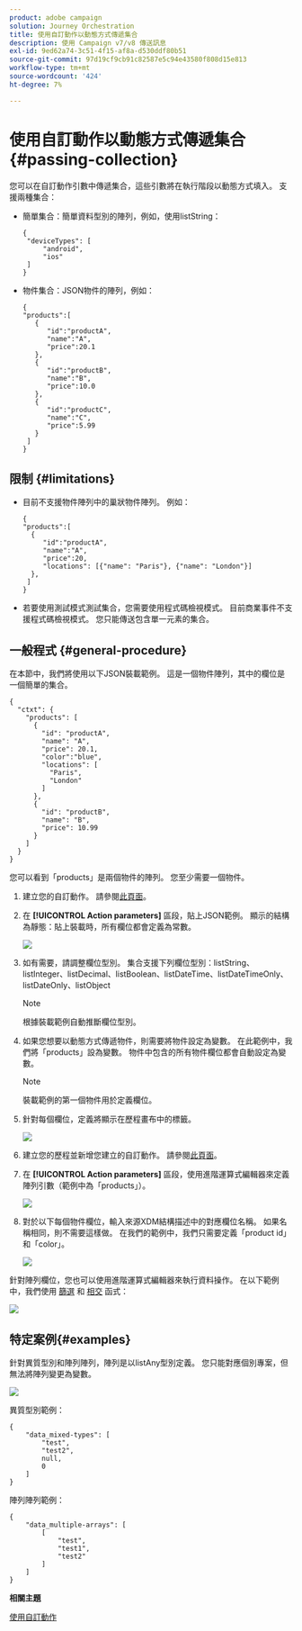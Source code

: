 ```yaml
---
product: adobe campaign
solution: Journey Orchestration
title: 使用自訂動作以動態方式傳遞集合
description: 使用 Campaign v7/v8 傳送訊息
exl-id: 9ed62a74-3c51-4f15-af8a-d530ddf80b51
source-git-commit: 97d19cf9cb91c82587e5c94e43580f808d15e813
workflow-type: tm+mt
source-wordcount: '424'
ht-degree: 7%

---
```


# 使用自訂動作以動態方式傳遞集合{#passing-collection}

您可以在自訂動作引數中傳遞集合，這些引數將在執行階段以動態方式填入。 支援兩種集合：

* 簡單集合：簡單資料型別的陣列，例如，使用listString：

  ```
  {
   "deviceTypes": [
       "android",
       "ios"
   ]
  }
  ```

* 物件集合：JSON物件的陣列，例如：

  ```
  {
  "products":[
     {
        "id":"productA",
        "name":"A",
        "price":20.1
     },
     {
        "id":"productB",
        "name":"B",
        "price":10.0
     },
     {
        "id":"productC",
        "name":"C",
        "price":5.99
     }
   ]
  }
  ```

## 限制 {#limitations}

* 目前不支援物件陣列中的巢狀物件陣列。 例如：

  ```
  {
  "products":[
    {
       "id":"productA",
       "name":"A",
       "price":20,
       "locations": [{"name": "Paris"}, {"name": "London"}]
    },
   ]
  }
  ```

* 若要使用測試模式測試集合，您需要使用程式碼檢視模式。 目前商業事件不支援程式碼檢視模式。 您只能傳送包含單一元素的集合。

## 一般程式 {#general-procedure}

在本節中，我們將使用以下JSON裝載範例。 這是一個物件陣列，其中的欄位是一個簡單的集合。

```
{
  "ctxt": {
    "products": [
      {
        "id": "productA",
        "name": "A",
        "price": 20.1,
        "color":"blue",
        "locations": [
          "Paris",
          "London"
        ]
      },
      {
        "id": "productB",
        "name": "B",
        "price": 10.99
      }
    ]
  }
}
```

您可以看到「products」是兩個物件的陣列。 您至少需要一個物件。

1. 建立您的自訂動作。 請參閱[此頁面](../action/about-custom-action-configuration.md)。

1. 在 **[!UICONTROL Action parameters]** 區段，貼上JSON範例。 顯示的結構為靜態：貼上裝載時，所有欄位都會定義為常數。

   ![](../assets/uc-collection-1.png)

1. 如有需要，請調整欄位型別。 集合支援下列欄位型別：listString、listInteger、listDecimal、listBoolean、listDateTime、listDateTimeOnly、listDateOnly、listObject

   >[!NOTE]
   >
   >根據裝載範例自動推斷欄位型別。

1. 如果您想要以動態方式傳遞物件，則需要將物件設定為變數。 在此範例中，我們將「products」設為變數。 物件中包含的所有物件欄位都會自動設定為變數。

   >[!NOTE]
   >
   >裝載範例的第一個物件用於定義欄位。

1. 針對每個欄位，定義將顯示在歷程畫布中的標籤。

   ![](../assets/uc-collection-2.png)

1. 建立您的歷程並新增您建立的自訂動作。 請參閱[此頁面](../building-journeys/using-custom-actions.md)。

1. 在 **[!UICONTROL Action parameters]** 區段，使用進階運算式編輯器來定義陣列引數（範例中為「products」）。

   ![](../assets/uc-collection-3.png)

1. 對於以下每個物件欄位，輸入來源XDM結構描述中的對應欄位名稱。 如果名稱相同，則不需要這樣做。 在我們的範例中，我們只需要定義「product id」和「color」。

   ![](../assets/uc-collection-4.png)

針對陣列欄位，您也可以使用進階運算式編輯器來執行資料操作。 在以下範例中，我們使用 [篩選](../functions/functionfilter.md) 和 [相交](../functions/functionintersect.md) 函式：

![](../assets/uc-collection-5.png)

## 特定案例{#examples}

針對異質型別和陣列陣列，陣列是以listAny型別定義。 您只能對應個別專案，但無法將陣列變更為變數。

![](../assets/uc-collection-heterogeneous.png)

異質型別範例：

```
{
    "data_mixed-types": [
        "test",
        "test2",
        null,
        0
    ]
}
```

陣列陣列範例：

```
{
    "data_multiple-arrays": [
        [
            "test",
            "test1",
            "test2"
        ]
    ]
}
```

**相關主題**

[使用自訂動作](../building-journeys/using-custom-actions.md)
